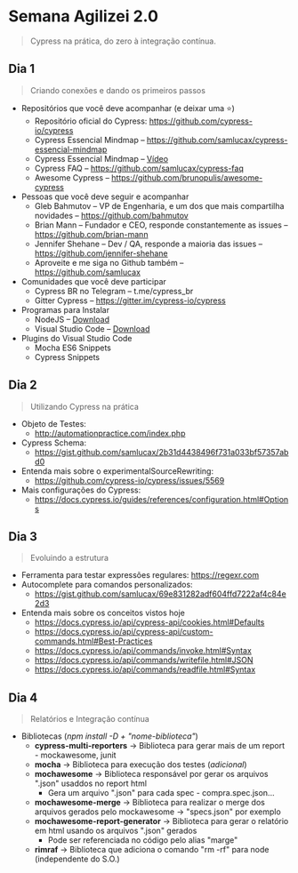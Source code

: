 # Semana Agilizei 2.0

>Cypress na prática, do zero à integração contínua.

## Dia 1

>Criando conexões e dando os primeiros passos

* Repositórios que você deve acompanhar (e deixar uma ⭐)
  * Repositório oficial do Cypress: <https://github.com/cypress-io/cypress>
  * Cypress Essencial Mindmap – <https://github.com/samlucax/cypress-essencial-mindmap>
  * Cypress Essencial Mindmap – [Vídeo](https://www.youtube.com/watch?v=utdYrFjs4Do)
  * Cypress FAQ – <https://github.com/samlucax/cypress-faq>
  * Awesome Cypress – <https://github.com/brunopulis/awesome-cypress>
* Pessoas que você deve seguir e acompanhar
  * Gleb Bahmutov – VP de Engenharia, e um dos que mais compartilha novidades – <https://github.com/bahmutov>
  * Brian Mann – Fundador e CEO, responde constantemente as issues – <https://github.com/brian-mann>
  * Jennifer Shehane – Dev / QA, responde a maioria das issues – <https://github.com/jennifer-shehane>
  * Aproveite e me siga no Github também – <https://github.com/samlucax>
* Comunidades que você deve participar
  * Cypress BR no Telegram – t.me/cypress_br
  * Gitter Cypress – <https://gitter.im/cypress-io/cypress>
* Programas para Instalar
  * NodeJS – [Download](https://nodejs.org/en/)
  * Visual Studio Code – [Download](https://code.visualstudio.com/)
* Plugins do Visual Studio Code
  * Mocha ES6 Snippets
  * Cypress Snippets

## Dia 2

>Utilizando Cypress na prática

* Objeto de Testes:
  * <http://automationpractice.com/index.php>
* Cypress Schema:
  * <https://gist.github.com/samlucax/2b31d4438496f731a033bf57357abd0>
* Entenda mais sobre o experimentalSourceRewriting:
  * <https://github.com/cypress-io/cypress/issues/5569>
* Mais configurações do Cypress:
  * <https://docs.cypress.io/guides/references/configuration.html#Options>

## Dia 3

>Evoluindo a estrutura

* Ferramenta para testar expressões regulares: <https://regexr.com>
* Autocomplete para comandos personalizados:
  * <https://gist.github.com/samlucax/69e831282adf604ffd7222af4c84e2d3>
* Entenda mais sobre os conceitos vistos hoje
  * <https://docs.cypress.io/api/cypress-api/cookies.html#Defaults>
  * <https://docs.cypress.io/api/cypress-api/custom-commands.html#Best-Practices>
  * <https://docs.cypress.io/api/commands/invoke.html#Syntax>
  * <https://docs.cypress.io/api/commands/writefile.html#JSON>
  * <https://docs.cypress.io/api/commands/readfile.html#Syntax>

## Dia 4

>Relatórios e Integração contínua

* Bibliotecas (_npm install -D + "nome-biblioteca"_)
  * **cypress-multi-reporters** -> Biblioteca para gerar mais de um report - mockawesome, junit
  * **mocha** -> Biblioteca para execução dos testes (_adicional_)
  * **mochawesome** -> Biblioteca responsável por gerar os arquivos ".json" usaddos no report html
    * Gera um arquivo ".json" para cada spec - compra.spec.json...
  * **mochawesome-merge** -> Biblioteca para realizar o merge dos arquivos gerados pelo mockawesome -> "specs.json" por exemplo
  * **mochawesome-report-generator** -> Biblioteca para gerar o relatório em html usando os arquivos ".json" gerados
    * Pode ser referenciada no código pelo alias "marge"
  * **rimraf** -> Biblioteca que adiciona o comando "rm -rf" para node (independente do S.O.)
